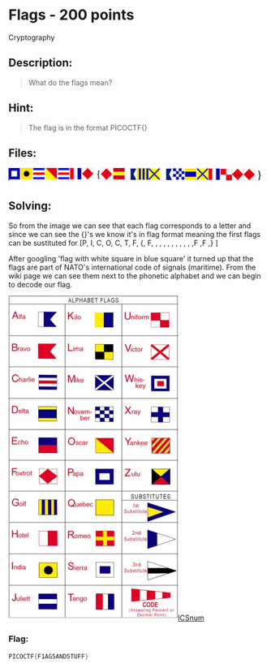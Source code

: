 # Flags - 200 points
Cryptography

## Description:
> What do the flags mean?

## Hint:
> The flag is in the format PICOCTF{}

## Files:
![flag](flag.PNG)

## Solving:
So from the image we can see that each flag corresponds to a letter and since we can see the {}'s we know it's in flag format meaning the first flags can be sustituted for [P, I, C, O, C, T, F, {, F, , , , , , , , , , ,F ,F ,} ] 

After googling 'flag with white square in blue square' it turned up that the flags are part of NATO's international code of signals (maritime). From the wiki page we can see them next to the phonetic alphabet and we can begin to decode our flag.

![ICS-flags](ICS-flags.png)[ICSnum](ICSnum.png)



### Flag: 

```c
PICOCTF{F1AG5AND5TUFF}
```
